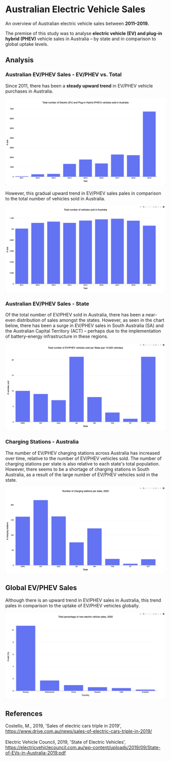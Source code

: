 # Australian Electric Vehicle Sales
An overview of Australian electric vehicle sales between <b>2011–2019.</b>

The premise of this study was to analyse <b>electric vehicle (EV) and plug-in hybrid (PHEV)</b> vehicle sales in Australia – by state and in comparison to global uptake levels.

## Analysis 
### Australian EV/PHEV Sales - EV/PHEV vs. Total

Since 2011, there has been a <b>steady upward trend</b> in EV/PHEV vehicle purchases in Australia.

<p align="center">
  <img src="https://github.com/mnperic/australian-electric-vehicle-sales/blob/main/Images/fig_1.png" alt="fig_1"/>
</p>

However, this gradual upward trend in EV/PHEV sales pales in comparison to the total number of vehicles sold in Australia.

<p align="center">
  <img src="https://github.com/mnperic/australian-electric-vehicle-sales/blob/main/Images/fig_2.png" alt="fig_2"/>
</p>

### Australian EV/PHEV Sales - State

Of the total number of EV/PHEV sold in Australia, there has been a near-even distribution of sales amongst the states. However, as seen in the chart below, there has been a surge in EV/PHEV sales in South Australia (SA) and the Australian Capital Territory (ACT) – perhaps due to the implementation of battery-energy infrastructure in these regions. 

<p align="center">
  <img src="https://github.com/mnperic/australian-electric-vehicle-sales/blob/main/Images/fig_3.png" alt="fig_3"/>
</p>

### Charging Stations - Australia

The number of EV/PHEV charging stations across Australia has increased over time, relative to the number of EV/PHEV vehicles sold. The number of charging stations per state is also relative to each state's total population. However, there seems to be a shortage of charging stations in South Australia, as a result of the large number of EV/PHEV vehicles sold in the state.

<p align="center">
  <img src="https://github.com/mnperic/australian-electric-vehicle-sales/blob/main/Images/fig_5.png" alt="fig_5"/>
</p>

## Global EV/PHEV Sales

Although there is an upward trend in EV/PHEV sales in Australia, this trend pales in comparison to the uptake of EV/PHEV vehicles globally. 

<p align="center">
  <img src="https://github.com/mnperic/australian-electric-vehicle-sales/blob/main/Images/fig_4.png" alt="fig_4"/>
</p>

## References

Costello, M., 2019, 'Sales of electric cars triple in 2019', https://www.drive.com.au/news/sales-of-electric-cars-triple-in-2019/<br></br>
Electric Vehicle Council, 2019, 'State of Electric Vehicles', https://electricvehiclecouncil.com.au/wp-content/uploads/2019/09/State-of-EVs-in-Australia-2019.pdf<br></br>
